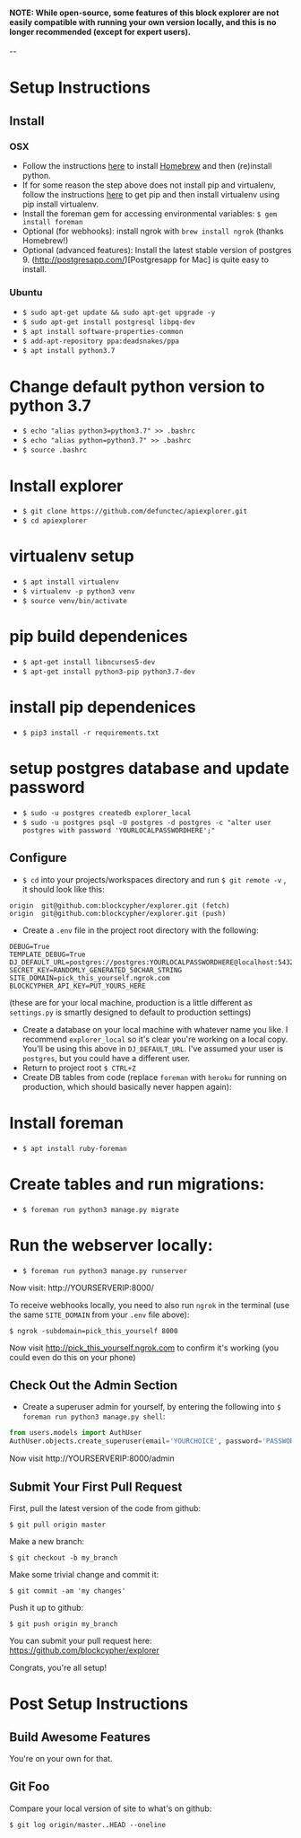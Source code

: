 #### NOTE: While open-source, some features of this block explorer are not easily compatible with running your own version locally, and this is no longer recommended (except for expert users). ####

--


# Setup Instructions #

## Install ##

### OSX ###
- Follow the instructions [here](http://docs.python-guide.org/en/latest/starting/install/osx/) to install [Homebrew](http://brew.sh/) and then (re)install python.
- If for some reason the step above does not install pip and virtualenv, follow the instructions [here](https://pip.pypa.io/en/latest/installing.html#python-os-support) to get pip and then install virtualenv using pip install virtualenv.
- Install the foreman gem for accessing environmental variables:  `$ gem install foreman`
- Optional (for webhooks): install ngrok with `brew install ngrok` (thanks Homebrew!)
- Optional (advanced features): Install the latest stable version of postgres 9. (http://postgresapp.com/)[Postgresapp for Mac] is quite easy to install.

### Ubuntu ###
- `$ sudo apt-get update && sudo apt-get upgrade -y`
- `$ sudo apt-get install postgresql libpq-dev`
- `$ apt install software-properties-common`
- `$ add-apt-repository ppa:deadsnakes/ppa`
- `$ apt install python3.7`

# Change default python version to python 3.7
- `$ echo "alias python3=python3.7" >> .bashrc`
- `$ echo "alias python=python3.7" >> .bashrc`
- `$ source .bashrc`

# Install explorer
- `$ git clone https://github.com/defunctec/apiexplorer.git`
- `$ cd apiexplorer`
 
# virtualenv setup
- `$ apt install virtualenv`
- `$ virtualenv -p python3 venv`
- `$ source venv/bin/activate`

# pip build dependenices
- `$ apt-get install libncurses5-dev`
- `$ apt-get install python3-pip python3.7-dev`

# install pip dependenices
- `$ pip3 install -r requirements.txt`

# setup postgres database and update password
- `$ sudo -u postgres createdb explorer_local`
- `$ sudo -u postgres psql -U postgres -d postgres -c "alter user postgres with password 'YOURLOCALPASSWORDHERE';"`

## Configure ##
- `$ cd` into your projects/workspaces directory and run `$ git remote -v` , it should look like this:
```
origin	git@github.com:blockcypher/explorer.git (fetch)
origin	git@github.com:blockcypher/explorer.git (push)
```
- Create a `.env` file in the project root directory with the following:
```
DEBUG=True
TEMPLATE_DEBUG=True
DJ_DEFAULT_URL=postgres://postgres:YOURLOCALPASSWORDHERE@localhost:5432/explorer_local
SECRET_KEY=RANDOMLY_GENERATED_50CHAR_STRING
SITE_DOMAIN=pick_this_yourself.ngrok.com
BLOCKCYPHER_API_KEY=PUT_YOURS_HERE
```
(these are for your local machine, production is a little different as `settings.py` is smartly designed to default to production settings)

- Create a database on your local machine with whatever name you like. I recommend `explorer_local` so it's clear you're working on a local copy. You'll be using this above in `DJ_DEFAULT_URL`. I've assumed your user is `postgres`, but you could have a different user.
- Return to project root
`$ CTRL+Z`
- Create DB tables from code (replace `foreman` with `heroku` for running on production, which should basically never happen again):

# Install foreman
- `$ apt install ruby-foreman`

# Create tables and run migrations:
- `$ foreman run python3 manage.py migrate`

# Run the webserver locally:
- `$ foreman run python3 manage.py runserver`

Now visit: http://YOURSERVERIP:8000/

To receive webhooks locally, you need to also run `ngrok` in the terminal (use the same `SITE_DOMAIN` from your `.env` file above):
```
$ ngrok -subdomain=pick_this_yourself 8000
```

Now visit http://pick_this_yourself.ngrok.com to confirm it's working (you could even do this on your phone)

## Check Out the Admin Section ##

- Create a superuser admin for yourself, by entering the following into `$ foreman run python3 manage.py shell`:

```python
from users.models import AuthUser
AuthUser.objects.create_superuser(email='YOURCHOICE', password='PASSWORDGOESHERE')
```

Now visit http://YOURSERVERIP:8000/admin


## Submit Your First Pull Request ##

First, pull the latest version of the code from github:
```
$ git pull origin master
```

Make a new branch:
```
$ git checkout -b my_branch
```

Make some trivial change and commit it:
```
$ git commit -am 'my changes'
```

Push it up to github:
```
$ git push origin my_branch
```

You can submit your pull request here:
https://github.com/blockcypher/explorer

Congrats, you're all setup!

# Post Setup Instructions #

## Build Awesome Features ##

You're on your own for that.

## Git Foo ##

Compare your local version of site to what's on github:
```
$ git log origin/master..HEAD --oneline
```
